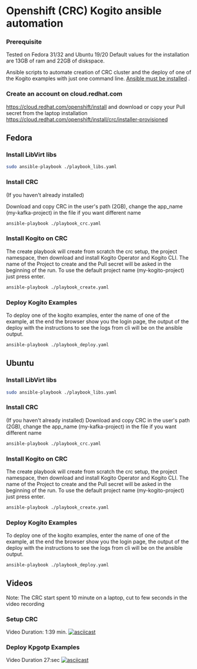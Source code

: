 # Openshift (CRC) Kogito ansible automation

### Prerequisite
Tested on Fedora 31/32 and Ubuntu 19/20
Default values for the installation are 13GB of ram and 22GB of diskspace.

Ansible scripts to automate creation of CRC cluster and the deploy of one of the Kogito examples with just one command line.
[Ansible must be installed](https://docs.ansible.com/ansible/latest/installation_guide/index.html)
.


### Create an account on cloud.redhat.com
https://cloud.redhat.com/openshift/install and download or copy your Pull secret from the laptop installation https://cloud.redhat.com/openshift/install/crc/installer-provisioned


## Fedora

### Install LibVirt libs
```sh
sudo ansible-playbook ./playbook_libs.yaml
```

### Install CRC
(If you haven't already installed)

Download and copy CRC in the user's path (2GB),
change the app_name (my-kafka-project) in the file if you want different name
```sh
ansible-playbook ./playbook_crc.yaml
```

### Install Kogito on CRC
The create playbook will create from scratch the crc setup, the project namespace, then download  and install Kogito Operator and Kogito CLI.
The name of the Project to create and the Pull secret will be asked in the beginning of the run.
To use the default project name (my-kogito-project) just press enter.
```sh
ansible-playbook ./playbook_create.yaml
```

### Deploy Kogito Examples
To deploy one of the kogito examples, enter the name of one of the example,
at the end the browser show you the login page, the output of the deploy with the instructions to see
the logs from cli will be on the ansible output.
```sh
ansible-playbook ./playbook_deploy.yaml
```



## Ubuntu

### Install LibVirt libs
```sh
sudo ansible-playbook ./playbook_libs.yaml
```

### Install CRC
(If you haven't already installed)
Download and copy CRC in the user's path (2GB),
change the app_name (my-kafka-project) in the file if you want different name
```sh
ansible-playbook ./playbook_crc.yaml
```

### Install Kogito on CRC

The create playbook will create from scratch the crc setup, the project namespace, then download  and install Kogito Operator and Kogito CLI.
The name of the Project to create and the Pull secret will be asked in the beginning of the run.
To use the default project name (my-kogito-project) just press enter.
```sh
ansible-playbook ./playbook_create.yaml
```
### Deploy Kogito Examples
To deploy one of the kogito examples, enter the name of one of the example,
at the end the browser show you the login page, the output of the deploy with the instructions to see
the logs from cli will be on the ansible output.
```sh
ansible-playbook ./playbook_deploy.yaml
```



## Videos
Note: The CRC start spent 10 minute on a laptop, cut to few seconds in the video recording

### Setup CRC
Video Duration: 1:39 min.
[![asciicast](https://asciinema.org/a/313700.png)](https://asciinema.org/a/313700)

### Deploy Kpgotp Examples
Video Duration 27:sec
[![asciicast](https://asciinema.org/a/313703.png)](https://asciinema.org/a/313703)
